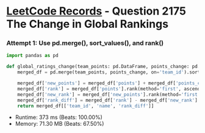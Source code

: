 # [LeetCode Records](../../README.md) - Question 2175 The Change in Global Rankings

### Attempt 1: Use pd.merge(), sort_values(), and rank()
```py
import pandas as pd

def global_ratings_change(team_points: pd.DataFrame, points_change: pd.DataFrame) -> pd.DataFrame:
    merged_df = pd.merge(team_points, points_change, on='team_id').sort_values('name')

    merged_df['new_points'] = merged_df['points'] + merged_df['points_change']
    merged_df['rank'] = merged_df['points'].rank(method='first', ascending=False)
    merged_df['new_rank'] = merged_df['new_points'].rank(method='first', ascending=False)
    merged_df['rank_diff'] = merged_df['rank'] - merged_df['new_rank']
    return merged_df[['team_id', 'name', 'rank_diff']]
```
- Runtime: 373 ms (Beats: 100.00%)
- Memory: 71.30 MB (Beats: 67.50%)

<br>
